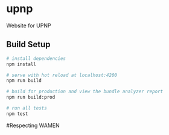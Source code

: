# upnp
Website for UPNP


## Build Setup

``` bash
# install dependencies
npm install

# serve with hot reload at localhost:4200
npm run build

# build for production and view the bundle analyzer report
npm run build:prod

# run all tests
npm test
```

#Respecting WAMEN
